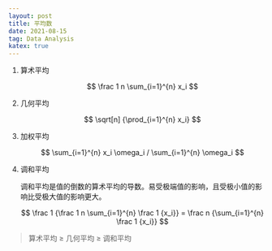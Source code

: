 ```yaml
---
layout: post
title: 平均数
date: 2021-08-15
tag: Data Analysis
katex: true
---
```


1. 算术平均

   $$
   \frac 1 n \sum_{i=1}^{n} x_i
   $$

2. 几何平均

   $$
   \sqrt[n] {\prod_{i=1}^{n} x_i}
   $$

3. 加权平均

   $$
   \sum_{i=1}^{n} x_i \omega_i / \sum_{i=1}^{n} \omega_i
   $$

4. 调和平均

   调和平均是值的倒数的算术平均的导数。易受极端值的影响，且受极小值的影响比受极大值的影响更大。

   $$
   \frac 1 {\frac 1 n \sum_{i=1}^{n} \frac 1 {x_i}} = \frac n {\sum_{i=1}^{n} \frac 1 {x_i}}
   $$

> 算术平均 $\geq$ 几何平均 $\geq$​ 调和平均
